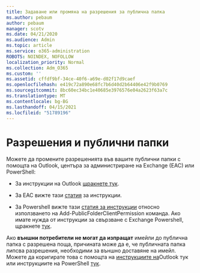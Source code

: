 ```yaml
---
title: Задаване или промяна на разрешения за публична папка
ms.author: pebaum
author: pebaum
manager: scotv
ms.date: 04/21/2020
ms.audience: Admin
ms.topic: article
ms.service: o365-administration
ROBOTS: NOINDEX, NOFOLLOW
localization_priority: Normal
ms.collection: Adm_O365
ms.custom: ''
ms.assetid: cffdf9bf-34ce-40f6-a69e-d02f17d9caef
ms.openlocfilehash: e419c72a890e68fc7b6d40d2b64406e42f9b0769
ms.sourcegitcommit: 8bc60ec34bc1e40685e3976576e04a2623f63a7c
ms.translationtype: MT
ms.contentlocale: bg-BG
ms.lasthandoff: 04/15/2021
ms.locfileid: "51789196"
---
```

# <a name="permissions-and-public-folders"></a>Разрешения и публични папки

Можете да промените разрешенията във вашите публични папки с помощта на Outlook, центъра за администриране на Exchange (EAC) или PowerShell:
  
- За инструкции на Outlook [щракнете тук](https://support.office.com/article/Set-or-change-permissions-for-a-public-folder-b2e0440c-7873-48ec-9ff2-b1a20b723005.aspx).
    
- За EAC вижте тази [статия](https://technet.microsoft.com/library/jj651147%28v=exchg.150%29.aspx.aspx#Anchor_1) за инструкции. 
    
- За Powershell вижте тази [статия за инструкции](https://technet.microsoft.com/library/bb124743%28v=exchg.160%29.aspx.aspx) относно използването на Add-PublicFolderClientPermission команда. Ако имате нужда от инструкции за свързване с Exchange Powershell, щракнете [тук](https://technet.microsoft.com/library/jj984289%28v=exchg.160%29.aspx.aspx).
    
Ако **външни потребители не могат да изпращат** имейли до публична папка с разрешена поща, причината може да е, че публичната папка липсва разрешения, необходими за външно доставяне на имейл. Можете да коригирате това с помощта на [инструкциите на](https://technet.microsoft.com/library/aa997560%28v=exchg.150%29.aspx.aspx#Anchor_1)Outlook тук или инструкциите на PowerShell [тук](https://support.microsoft.com/help/2984402/-5.7.1-smtp-550-5.7.1-resolver.rst.authrequired-nondelivery-report-when-external-users-try-to-send-mail-to-mail-enabled-public-folders-in-office-365.aspx).
  

